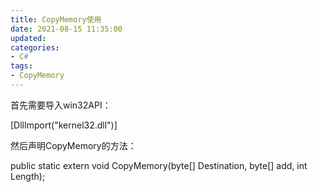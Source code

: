 ```yaml
---
title: CopyMemory使用
date: 2021-08-15 11:35:00
updated: 
categories:
- C#
tags:
- CopyMemory
---
```

首先需要导入win32API：

[DllImport("kernel32.dll")]

然后声明CopyMemory的方法：

public static extern void CopyMemory(byte[] Destination, byte[] add, int Length);
